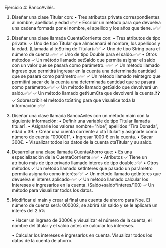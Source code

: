 Ejercicio 4: BancoAvilés.

1. Diseñar una clase Titular con:
        • Tres atributos private correspondientes al nombre, apellidos y edad ✅✅
        • Escribir un método para que devuelva una cadena formada por el nombre, el apellido y
        los años que tiene. ✅✅


2. Diseñar una clase llamada CuentaCorriente con:
    • Tres atributos de tipo private:
        ✓ Uno de tipo Titular que almacenará el nombre, los apellidos y la edad. 
            (Llamada al toString de Titular)✅✅
        ✓ Uno de tipo String para el número de cuenta.✅✅
        ✓ Uno de tipo Double para el saldo.✅✅
    • Otros métodos
        ✓ Un método llamado setSaldo que permita asignar el saldo con un valor que se pasará como parámetro. ✅✅
        ✓ Un método llamado ingreso que permitirá ingresar en la cuenta una determinada cantidad que se pasará como parámetro.✅✅
        ✓ Un método llamado reintegro que permitirá sacar de la cuenta una determinada
        cantidad que se pasará como parámetro.✅✅
        ✓ Un método llamado getSaldo que devolverá un saldo.✅✅
        ✓ Un método llamado getNumCta que devolverá la cuenta.❓❓
        ✓ Sobrescribir el método toString para que visualice toda la información.✅✅


3. Diseñar una clase llamada BancoAviles con un método main con la siguiente información:
    • Definir una variable de tipo Titular llamada titular1.
    • Asignarle los valores nombre=”Noe”, apellidos “Tira Donada”, edad = 39.
    • Crear una cuenta corriente a ctaTitular1 y asignarle como número de cuenta “000001”.
    • Ingresar 1000 € en la cuenta.
    • Sacar 300€.
    • Visualizar todos los datos de la cuenta ctaTitular y su saldo.

4. Desarrollar una clase llamada CuentaAhorro que:
    • Es una especialización de la CuentaCorriente.✅✅
    • Atributos
        ✓ Tiene un atributo más de tipo privado llamado interes de tipo double.✅✅
    • Otros métodos
        ✓ Un método llamado setInteres que pasado un parámetro permita asignarlo como
        interés✅✅
        ✓ Un método llamado getInteres que devuelva el interes aplicado✅✅
        ✓ Un método llamado calcular los Intereses e ingresarlos en la cuenta.
        (Saldo+saldo*interes/100)
        ✓ Un método para visualizar todos los datos.

5. Modificar el main y crear al final una cuenta de ahorro para Noe. 
    El número de cuenta será: 000002, se abrirá sin saldo y se le aplicará un interés del 2.5%
    
    • Hacer un ingreso de 3000€ y visualizar el número de la cuenta, el nombre del titular y el
    saldo antes de calcular los intereses.
    
    • Calcular los intereses e ingresarlos en cuenta. Visualizar todos los datos de la cuenta de
    ahorro.
